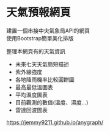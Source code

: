 # 天氣預報網頁 
  

建置一個串接中央氣象局API的網頁   
使用Bootstrap簡單美化排版

整理本網頁有的天氣資訊  
+ 未來七天天氣簡短描述 
+ 紫外線強度  
+ 各地降雨機率比較圓餅圖
+ 最高最低溫圖表
+ 平均溫度圖表
+ 目前觀測的數值(溫度、濕度...)
+ 雷達回波圖表

https://jemmy9211.github.io/anygraph/
